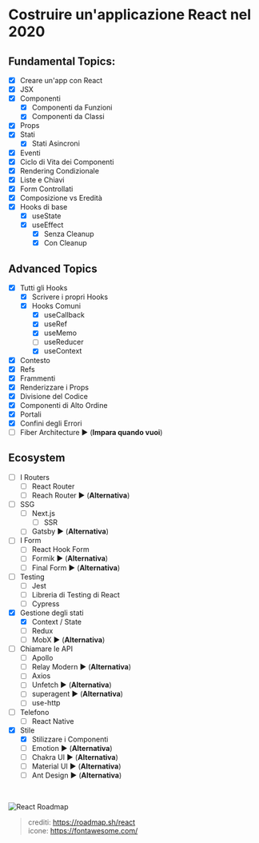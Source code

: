 # Costruire un'applicazione React nel 2020
## Fundamental Topics:
- [x] Creare un'app con React
- [x] JSX
- [x] Componenti
    - [x] Componenti da Funzioni
    - [x] Componenti da Classi
- [x] Props
- [x] Stati
    - [x] Stati Asincroni
- [x] Eventi
- [x] Ciclo di Vita dei Componenti
- [x] Rendering Condizionale
- [x] Liste e Chiavi
- [x] Form Controllati
- [x] Composizione vs Eredità
- [x] Hooks di base
    - [x] useState
    - [x] useEffect
        - [x] Senza Cleanup
        - [x] Con Cleanup
## Advanced Topics
- [x] Tutti gli Hooks
    - [x] Scrivere i propri Hooks
    - [x] Hooks Comuni
        - [x] useCallback
        - [x] useRef
        - [x] useMemo
        - [ ] useReducer
        - [x] useContext
- [x] Contesto
- [x] Refs
- [x] Frammenti
- [x] Renderizzare i Props
- [x] Divisione del Codice
- [x] Componenti di Alto Ordine
- [x] Portali
- [x] Confini degli Errori
- [ ] Fiber Architecture :arrow_forward: (<b>Impara quando vuoi</b>)
## Ecosystem
- [ ] I Routers
    - [ ] React Router
    - [ ] Reach Router :arrow_forward: (<b>Alternativa</b>)
- [ ] SSG
    - [ ] Next.js
        - [ ] SSR
    - [ ] Gatsby :arrow_forward: (<b>Alternativa</b>)
- [ ] I Form
    - [ ] React Hook Form
    - [ ] Formik :arrow_forward: (<b>Alternativa</b>)
    - [ ] Final Form :arrow_forward: (<b>Alternativa</b>)
- [ ] Testing
    - [ ] Jest
    - [ ] Libreria di Testing di React
    - [ ] Cypress
- [x] Gestione degli stati
    - [x] Context / State
    - [ ] Redux
    - [ ] MobX :arrow_forward: (<b>Alternativa</b>)
- [ ] Chiamare le API
    - [ ] Apollo
    - [ ] Relay Modern :arrow_forward: (<b>Alternativa</b>)
    - [ ] Axios
    - [ ] Unfetch :arrow_forward: (<b>Alternativa</b>)
    - [ ] superagent :arrow_forward: (<b>Alternativa</b>)
    - [ ] use-http
- [ ] Telefono
    - [ ] React Native
- [x] Stile
    - [x] Stilizzare i Componenti
    - [ ] Emotion :arrow_forward: (<b>Alternativa</b>)
    - [ ] Chakra UI :arrow_forward: (<b>Alternativa</b>)
    - [ ] Material UI :arrow_forward: (<b>Alternativa</b>)
    - [ ] Ant Design :arrow_forward: (<b>Alternativa</b>)
<br/>

![React Roadmap](https://roadmap.sh/roadmaps/react.png)
> crediti: https://roadmap.sh/react <br/>
> icone: https://fontawesome.com/

